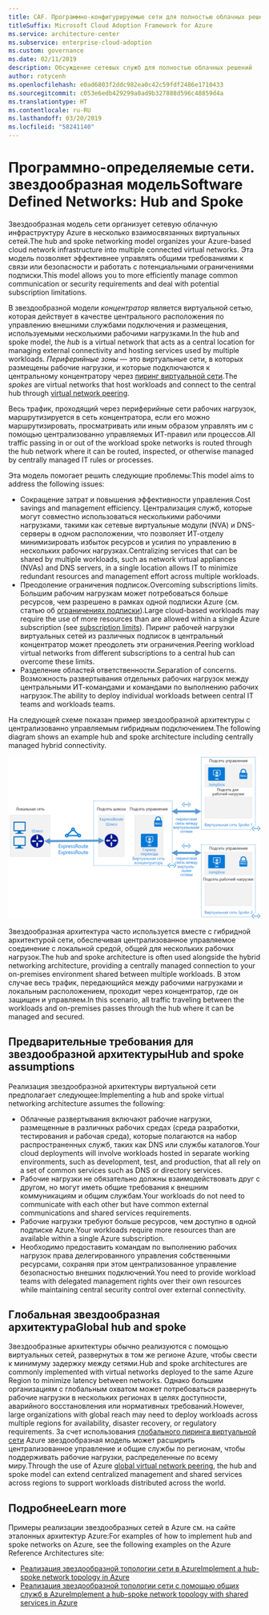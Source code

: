 ```yaml
---
title: CAF. Программно-конфигурируемые сети для полностью облачных решений
titleSuffix: Microsoft Cloud Adoption Framework for Azure
ms.service: architecture-center
ms.subservice: enterprise-cloud-adoption
ms.custom: governance
ms.date: 02/11/2019
description: Обсуждение сетевых служб для полностью облачных решений
author: rotycenh
ms.openlocfilehash: e0ad6803f2ddc982ea0c42c59fdf2486e1710433
ms.sourcegitcommit: c053e6edb429299a0ad9b327888d596c48859d4a
ms.translationtype: HT
ms.contentlocale: ru-RU
ms.lasthandoff: 03/20/2019
ms.locfileid: "58241140"
---
```

# <a name="software-defined-networks-hub-and-spoke"></a><span data-ttu-id="7792b-103">Программно-определяемые сети. звездообразная модель</span><span class="sxs-lookup"><span data-stu-id="7792b-103">Software Defined Networks: Hub and Spoke</span></span>

<span data-ttu-id="7792b-104">Звездообразная модель сети организует сетевую облачную инфраструктуру Azure в несколько взаимосвязанных виртуальных сетей.</span><span class="sxs-lookup"><span data-stu-id="7792b-104">The hub and spoke networking model organizes your Azure-based cloud network infrastructure into multiple connected virtual networks.</span></span> <span data-ttu-id="7792b-105">Эта модель позволяет эффективнее управлять общими требованиями к связи или безопасности и работать с потенциальными ограничениями подписки.</span><span class="sxs-lookup"><span data-stu-id="7792b-105">This model allows you to more efficiently manage common communication or security requirements and deal with potential subscription limitations.</span></span>

<span data-ttu-id="7792b-106">В звездообразной модели *концентратор* является виртуальной сетью, которая действует в качестве центрального расположения по управлению внешними службами подключения и размещения, используемыми несколькими рабочими нагрузками.</span><span class="sxs-lookup"><span data-stu-id="7792b-106">In the hub and spoke model, the *hub* is a virtual network that acts as a central location for managing external connectivity and hosting services used by multiple workloads.</span></span> <span data-ttu-id="7792b-107">*Периферийные зоны* — это виртуальные сети, в которых размещены рабочие нагрузки, и которые подключаются к центральному концентратору через [пиринг виртуальной сети](/virtual-network/virtual-network-peering-overview).</span><span class="sxs-lookup"><span data-stu-id="7792b-107">The *spokes* are virtual networks that host workloads and connect to the central hub through [virtual network peering](/virtual-network/virtual-network-peering-overview).</span></span>

<span data-ttu-id="7792b-108">Весь трафик, проходящий через периферийные сети рабочих нагрузок, маршрутизируется в сеть концентратора, если его можно маршрутизировать, просматривать или иным образом управлять им с помощью централизованно управляемых ИТ-правил или процессов.</span><span class="sxs-lookup"><span data-stu-id="7792b-108">All traffic passing in or out of the workload spoke networks is routed through the hub network where it can be routed, inspected, or otherwise managed by centrally managed IT rules or processes.</span></span>

<span data-ttu-id="7792b-109">Эта модель помогает решить следующие проблемы:</span><span class="sxs-lookup"><span data-stu-id="7792b-109">This model aims to address the following issues:</span></span>

- <span data-ttu-id="7792b-110">Сокращение затрат и повышения эффективности управления.</span><span class="sxs-lookup"><span data-stu-id="7792b-110">Cost savings and management efficiency.</span></span> <span data-ttu-id="7792b-111">Централизация служб, которые могут совместно использоваться несколькими рабочими нагрузками, такими как сетевые виртуальные модули (NVA) и DNS-серверы в одном расположении, что позволяет ИТ-отделу минимизировать избыток ресурсов и усилия по управлению в нескольких рабочих нагрузках.</span><span class="sxs-lookup"><span data-stu-id="7792b-111">Centralizing services that can be shared by multiple workloads, such as network virtual appliances (NVAs) and DNS servers, in a single location allows IT to minimize redundant resources and management effort across multiple workloads.</span></span>
- <span data-ttu-id="7792b-112">Преодоление ограничения подписок.</span><span class="sxs-lookup"><span data-stu-id="7792b-112">Overcoming subscriptions limits.</span></span> <span data-ttu-id="7792b-113">Большим рабочим нагрузкам может потребоваться больше ресурсов, чем разрешено в рамках одной подписки Azure (см. статью об [ограничениях подписки](/azure/azure-subscription-service-limits)).</span><span class="sxs-lookup"><span data-stu-id="7792b-113">Large cloud-based workloads may require the use of more resources than are allowed within a single Azure subscription (see [subscription limits](/azure/azure-subscription-service-limits)).</span></span> <span data-ttu-id="7792b-114">Пиринг рабочей нагрузки виртуальных сетей из различных подписок в центральный концентратор может преодолеть эти ограничения.</span><span class="sxs-lookup"><span data-stu-id="7792b-114">Peering workload virtual networks from different subscriptions to a central hub can overcome these limits.</span></span>
- <span data-ttu-id="7792b-115">Разделение областей ответственности.</span><span class="sxs-lookup"><span data-stu-id="7792b-115">Separation of concerns.</span></span> <span data-ttu-id="7792b-116">Возможность развертывания отдельных рабочих нагрузок между центральными ИТ-командами и командами по выполнению рабочих нагрузок.</span><span class="sxs-lookup"><span data-stu-id="7792b-116">The ability to deploy individual workloads between central IT teams and workloads teams.</span></span>

<span data-ttu-id="7792b-117">На следующей схеме показан пример звездообразной архитектуры с централизованно управляемым гибридным подключением.</span><span class="sxs-lookup"><span data-stu-id="7792b-117">The following diagram shows an example hub and spoke architecture including centrally managed hybrid connectivity.</span></span>

![Звездообразная архитектура сети](../../../reference-architectures/hybrid-networking/images/hub-spoke.png)

<span data-ttu-id="7792b-119">Звездообразная архитектура часто используется вместе с гибридной архитектурой сети, обеспечивая централизованное управляемое соединение с локальной средой, общей для нескольких рабочих нагрузок.</span><span class="sxs-lookup"><span data-stu-id="7792b-119">The hub and spoke architecture is often used alongside the hybrid networking architecture, providing a centrally managed connection to your on-premises environment shared between multiple workloads.</span></span> <span data-ttu-id="7792b-120">В этом случае весь трафик, передающийся между рабочими нагрузками и локальным расположением, проходит через концентратор, где он защищен и управляем.</span><span class="sxs-lookup"><span data-stu-id="7792b-120">In this scenario, all traffic traveling between the workloads and on-premises passes through the hub where it can be managed and secured.</span></span>

## <a name="hub-and-spoke-assumptions"></a><span data-ttu-id="7792b-121">Предварительные требования для звездообразной архитектуры</span><span class="sxs-lookup"><span data-stu-id="7792b-121">Hub and spoke assumptions</span></span>

<span data-ttu-id="7792b-122">Реализация звездообразной архитектуры виртуальной сети предполагает следующее:</span><span class="sxs-lookup"><span data-stu-id="7792b-122">Implementing a hub and spoke virtual networking architecture assumes the following:</span></span>

- <span data-ttu-id="7792b-123">Облачные развертывания включают рабочие нагрузки, размещенные в различных рабочих средах (среда разработки, тестирования и рабочая среда), которые полагаются на набор распространенных служб, таких как DNS или службы каталогов.</span><span class="sxs-lookup"><span data-stu-id="7792b-123">Your cloud deployments will involve workloads hosted in separate working environments, such as development, test, and production, that all rely on a set of common services such as DNS or directory services.</span></span>
- <span data-ttu-id="7792b-124">Рабочие нагрузки не обязательно должны взаимодействовать друг с другом, но могут иметь общие требования к внешним коммуникациям и общим службам.</span><span class="sxs-lookup"><span data-stu-id="7792b-124">Your workloads do not need to communicate with each other but have common external communications and shared services requirements.</span></span>
- <span data-ttu-id="7792b-125">Рабочие нагрузки требуют больше ресурсов, чем доступно в одной подписке Azure.</span><span class="sxs-lookup"><span data-stu-id="7792b-125">Your workloads require more resources than are available within a single Azure subscription.</span></span>
- <span data-ttu-id="7792b-126">Необходимо предоставить командам по выполнению рабочих нагрузок права делегированного управления собственными ресурсами, сохраняя при этом централизованное управление безопасностью внешних подключений.</span><span class="sxs-lookup"><span data-stu-id="7792b-126">You need to provide workload teams with delegated management rights over their own resources while maintaining central security control over external connectivity.</span></span>

## <a name="global-hub-and-spoke"></a><span data-ttu-id="7792b-127">Глобальная звездообразная архитектура</span><span class="sxs-lookup"><span data-stu-id="7792b-127">Global hub and spoke</span></span>

<span data-ttu-id="7792b-128">Звездообразные архитектуры обычно реализуются с помощью виртуальных сетей, развернутых в том же регионе Azure, чтобы свести к минимуму задержку между сетями.</span><span class="sxs-lookup"><span data-stu-id="7792b-128">Hub and spoke architectures are commonly implemented with virtual networks deployed to the same Azure Region to minimize latency between networks.</span></span> <span data-ttu-id="7792b-129">Однако большим организациям с глобальным охватом может потребоваться развернуть рабочие нагрузки в нескольких регионах в целях доступности, аварийного восстановления или нормативных требований.</span><span class="sxs-lookup"><span data-stu-id="7792b-129">However, large organizations with global reach may need to deploy workloads across multiple regions for availability, disaster recovery, or regulatory requirements.</span></span> <span data-ttu-id="7792b-130">За счет использования [глобального пиринга виртуальной сети](/azure/virtual-network/virtual-network-peering-overview) Azure звездообразная модель может расширить централизованное управление и общие службы по регионам, чтобы поддерживать рабочие нагрузки, распределенные по всему миру.</span><span class="sxs-lookup"><span data-stu-id="7792b-130">Through the use of Azure [global virtual network peering](/azure/virtual-network/virtual-network-peering-overview), the hub and spoke model can extend centralized management and shared services across regions to support workloads distributed across the world.</span></span>

## <a name="learn-more"></a><span data-ttu-id="7792b-131">Подробнее</span><span class="sxs-lookup"><span data-stu-id="7792b-131">Learn more</span></span>

<span data-ttu-id="7792b-132">Примеры реализации звездообразных сетей в Azure см. на сайте эталонных архитектур Azure:</span><span class="sxs-lookup"><span data-stu-id="7792b-132">For examples of how to implement hub and spoke networks on Azure, see the following examples on the Azure Reference Architectures site:</span></span>

- [<span data-ttu-id="7792b-133">Реализация звездообразной топологии сети в Azure</span><span class="sxs-lookup"><span data-stu-id="7792b-133">Implement a hub-spoke network topology in Azure</span></span>](../../../reference-architectures/hybrid-networking/hub-spoke.md)
- [<span data-ttu-id="7792b-134">Реализация звездообразной топологии сети с помощью общих служб в Azure</span><span class="sxs-lookup"><span data-stu-id="7792b-134">Implement a hub-spoke network topology with shared services in Azure</span></span>](../../../reference-architectures/hybrid-networking/shared-services.md)
